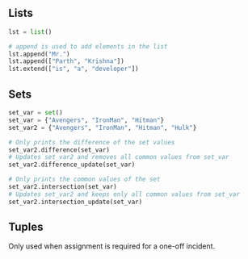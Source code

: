 ## Lists

```python
lst = list()

# append is used to add elements in the list
lst.append("Mr.")
lst.append(["Parth", "Krishna"])
lst.extend(["is", "a", "developer"])
```

## Sets

```python
set_var = set()
set_var = {"Avengers", "IronMan", "Hitman"}
set_var2 = {"Avengers", "IronMan", "Hitman", "Hulk"}

# Only prints the difference of the set values
set_var2.difference(set_var)
# Updates set_var2 and removes all common values from set_var
set_var2.difference_update(set_var)

# Only prints the common values of the set
set_var2.intersection(set_var)
# Updates set_var2 and keeps only all common values from set_var
set_var2.intersection_update(set_var)
```

## Tuples

Only used when assignment is required for a one-off incident.
